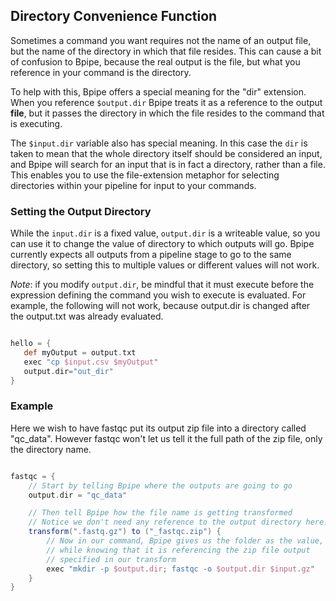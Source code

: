 ## Directory Convenience Function

Sometimes a command you want requires not the name of an output file, but the name of the directory in which that file resides. This can cause a bit of confusion to Bpipe, because the real output is the file, but what you reference in your command is the directory.

To help with this, Bpipe offers a special meaning for the "dir" extension. When you reference `$output.dir` Bpipe treats it as a reference to the output **file**, but it passes the directory in which the file resides to the command that is executing.

The `$input.dir` variable also has special meaning. In this case the `dir` is taken to mean that the whole directory itself should be considered an input, and Bpipe will search for an input that is in fact a directory, rather than a file. This enables you to use the file-extension metaphor for selecting directories within your pipeline for input to your commands. 

### Setting the Output Directory

While the `input.dir` is a fixed value, `output.dir` is a writeable value, so you can use it to change the value of directory to which outputs will go. Bpipe currently expects all outputs from a pipeline stage to go to the same directory, so setting this to multiple values or different values will not work.

*Note*: if you modify `output.dir`, be mindful that it must execute before the expression defining the command you wish to execute is evaluated. For example, the following will not work, because output.dir is changed after the output.txt was already evaluated.

```groovy 

hello = {
   def myOutput = output.txt
   exec "cp $input.csv $myOutput"
   output.dir="out_dir"
}
```

### Example

Here we wish to have fastqc put its output zip file into a directory called "qc_data". However fastqc won't let us tell it the full path of the zip file, only the directory name.
```groovy 

fastqc = {
    // Start by telling Bpipe where the outputs are going to go
    output.dir = "qc_data"

    // Then tell Bpipe how the file name is getting transformed
    // Notice we don't need any reference to the output directory here!
    transform(".fastq.gz") to ("_fastqc.zip") {
        // Now in our command, Bpipe gives us the folder as the value,
        // while knowing that it is referencing the zip file output 
        // specified in our transform
        exec "mkdir -p $output.dir; fastqc -o $output.dir $input.gz" 
    }
}
```
